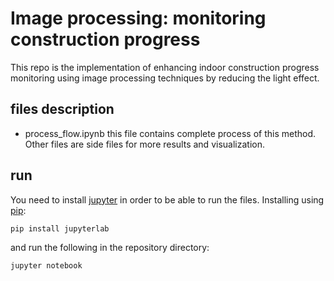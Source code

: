 # Image processing: monitoring construction progress

This repo is the implementation of enhancing indoor construction progress monitoring using image processing techniques by reducing the light effect.

## files description

- process_flow.ipynb
this file contains complete process of this method. Other files are side files for more results and visualization.

## run

You need to install [jupyter](https://jupyter.org/) in order to be able to run the files. Installing using [pip](https://pypi.org/project/pip/):
```sh
pip install jupyterlab
```
and run the following in the repository directory:
```sh
jupyter notebook
```
